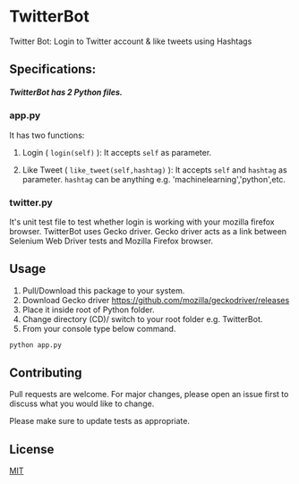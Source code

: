 # TwitterBot

Twitter Bot: Login to Twitter account & like tweets using Hashtags 

## Specifications:

##### TwitterBot has 2 Python files.

### app.py

It has two functions:

1. Login ( `login(self)` ): It accepts `self` as parameter. 

2. Like Tweet ( `like_tweet(self,hashtag)` ): It accepts `self` and `hashtag` as parameter. `hashtag` can be anything e.g. 'machinelearning','python',etc.

### twitter.py

It's unit test file to test whether login is working with your mozilla firefox browser. TwitterBot uses Gecko driver. Gecko driver acts as a link between Selenium Web Driver tests and Mozilla Firefox browser.

## Usage

1. Pull/Download this package to your system. 
2. Download Gecko driver https://github.com/mozilla/geckodriver/releases
3. Place it inside root of Python folder.
4. Change directory (CD)/ switch to your root folder e.g. TwitterBot.
4. From your console type below command.
```python
python app.py
```

## Contributing
Pull requests are welcome. For major changes, please open an issue first to discuss what you would like to change.

Please make sure to update tests as appropriate.

## License
[MIT](https://choosealicense.com/licenses/mit/)